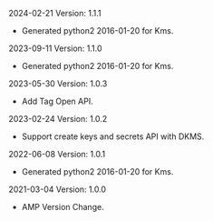 2024-02-21 Version: 1.1.1
- Generated python2 2016-01-20 for Kms.

2023-09-11 Version: 1.1.0
- Generated python2 2016-01-20 for Kms.

2023-05-30 Version: 1.0.3
- Add Tag Open API.

2023-02-24 Version: 1.0.2
- Support create keys and secrets API with DKMS.

2022-06-08 Version: 1.0.1
- Generated python2 2016-01-20 for Kms.

2021-03-04 Version: 1.0.0
- AMP Version Change.

